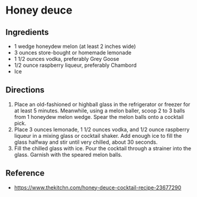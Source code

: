 # Honey deuce

## Ingredients

- 1 wedge honeydew melon (at least 2 inches wide)
- 3 ounces store-bought or homemade lemonade
- 1 1/2 ounces vodka, preferably Grey Goose
- 1/2 ounce raspberry liqueur, preferably Chambord
- Ice

## Directions

1. Place an old-fashioned or highball glass in the refrigerator or freezer for at least 5 minutes. Meanwhile, using a melon baller, scoop 2 to 3 balls from 1 honeydew melon wedge. Spear the melon balls onto a cocktail pick.
2. Place 3 ounces lemonade, 1 1/2 ounces vodka, and 1/2 ounce raspberry liqueur in a mixing glass or cocktail shaker. Add enough ice to fill the glass halfway and stir until very chilled, about 30 seconds.
3. Fill the chilled glass with ice. Pour the cocktail through a strainer into the glass. Garnish with the speared melon balls.

## Reference

- <https://www.thekitchn.com/honey-deuce-cocktail-recipe-23677290>
 